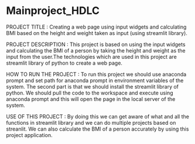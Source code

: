 # Mainproject_HDLC
PROJECT TITLE : 
 Creating a web page using input widgets and calculating BMI based on the height and weight taken as input (using streamlit library).
 
PROJECT DESCRIPTION : 
 This project is based on using the input widgets and calculating the BMI of a person by taking the height and weight as the input from the user.The technologies 
 which are used in this project are streamlit library of python to create a web page.
 
HOW TO RUN THE PROJECT : 
 To run this project we should use anaconda prompt and set path for anaconda prompt in environment variables of the system.
 The second part is that we should install the streamlit library of python.
 We should pull the code to the workspace and execute using anaconda prompt and this will open the page in the local server of the system.

USE OF THIS PROJECT :
 By doing this we can get aware of what and all the functions in streamlit library and we can do multiple projects based on streanlit.
 We can also calculate the BMI of a person accurately by using this project application.

 
 
